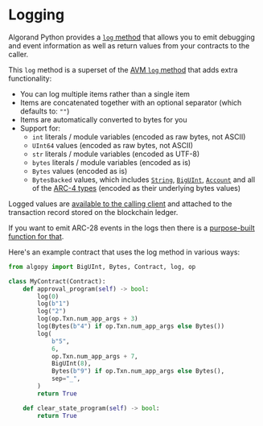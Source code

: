 # Logging

Algorand Python provides a [`log` method](./api-algopy.md#algopy.log) that allows you to emit debugging and event information as well as return values from your contracts to the caller.

This `log` method is a superset of the [AVM `log` method](./lg-ops.md) that adds extra functionality:

-   You can log multiple items rather than a single item
-   Items are concatenated together with an optional separator (which defaults to: `""`)
-   Items are automatically converted to bytes for you
-   Support for:
    -   `int` literals / module variables (encoded as raw bytes, not ASCII)
    -   `UInt64` values (encoded as raw bytes, not ASCII)
    -   `str` literals / module variables (encoded as UTF-8)
    -   `bytes` literals / module variables (encoded as is)
    -   `Bytes` values (encoded as is)
    -   `BytesBacked` values, which includes [`String`](./api-algopy.md#algopy.String), [`BigUInt`](./api-algopy.md#algopy.BigUInt), [`Account`](./api-algopy.md#algopy.Account) and all of the [ARC-4 types](./api-algopy.arc4.md) (encoded as their underlying bytes values)

Logged values are [available to the calling client](https://developer.algorand.org/docs/rest-apis/algod/#pendingtransactionresponse) and attached to the transaction record stored on the blockchain ledger.

If you want to emit ARC-28 events in the logs then there is a [purpose-built function for that](./lg-arc28.md).

Here's an example contract that uses the log method in various ways:

```python
from algopy import BigUInt, Bytes, Contract, log, op

class MyContract(Contract):
    def approval_program(self) -> bool:
        log(0)
        log(b"1")
        log("2")
        log(op.Txn.num_app_args + 3)
        log(Bytes(b"4") if op.Txn.num_app_args else Bytes())
        log(
            b"5",
            6,
            op.Txn.num_app_args + 7,
            BigUInt(8),
            Bytes(b"9") if op.Txn.num_app_args else Bytes(),
            sep="_",
        )
        return True

    def clear_state_program(self) -> bool:
        return True
```
